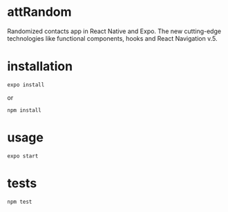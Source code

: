 # attRandom
Randomized contacts app in React Native and Expo. The new cutting-edge technologies like functional components, hooks and React Navigation v.5.

# installation
```
expo install
```
or
```
npm install
```

# usage
```
expo start
```

# tests
```
npm test
```


